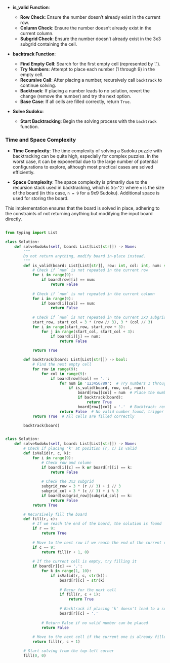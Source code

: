 - **is_valid Function**:
    
    - **Row Check**: Ensure the number doesn’t already exist in the current row.
    - **Column Check**: Ensure the number doesn’t already exist in the current column.
    - **Subgrid Check**: Ensure the number doesn’t already exist in the 3x3 subgrid containing the cell.
- **backtrack Function**:
    
    - **Find Empty Cell**: Search for the first empty cell (represented by '.').
    - **Try Numbers**: Attempt to place each number (1 through 9) in the empty cell.
    - **Recursive Call**: After placing a number, recursively call `backtrack` to continue solving.
    - **Backtrack**: If placing a number leads to no solution, revert the change (remove the number) and try the next option.
    - **Base Case**: If all cells are filled correctly, return `True`.
- **Solve Sudoku**:
    
    - **Start Backtracking**: Begin the solving process with the `backtrack` function.

### Time and Space Complexity

- **Time Complexity**: The time complexity of solving a Sudoku puzzle with backtracking can be quite high, especially for complex puzzles. In the worst case, it can be exponential due to the large number of potential configurations to explore, although most practical cases are solved efficiently.
    
- **Space Complexity**: The space complexity is primarily due to the recursion stack used in backtracking, which is `O(n^2)` where `n` is the size of the board (in this case, `n = 9` for a 9x9 Sudoku). Additional space is used for storing the board.
    

This implementation ensures that the board is solved in place, adhering to the constraints of not returning anything but modifying the input board directly.

```python

from typing import List

class Solution:
    def solveSudoku(self, board: List[List[str]]) -> None:
        """
        Do not return anything, modify board in-place instead.
        """
        def is_valid(board: List[List[str]], row: int, col: int, num: str) -> bool:
            # Check if `num` is not repeated in the current row
            for i in range(9):
                if board[row][i] == num:
                    return False
            
            # Check if `num` is not repeated in the current column
            for i in range(9):
                if board[i][col] == num:
                    return False
            
            # Check if `num` is not repeated in the current 3x3 subgrid
            start_row, start_col = 3 * (row // 3), 3 * (col // 3)
            for i in range(start_row, start_row + 3):
                for j in range(start_col, start_col + 3):
                    if board[i][j] == num:
                        return False
            
            return True

        def backtrack(board: List[List[str]]) -> bool:
            # Find the next empty cell
            for row in range(9):
                for col in range(9):
                    if board[row][col] == '.':
                        for num in '123456789':  # Try numbers 1 through 9
                            if is_valid(board, row, col, num):
                                board[row][col] = num  # Place the number
                                if backtrack(board):
                                    return True
                                board[row][col] = '.'  # Backtrack: remove the number
                        return False  # No valid number found, trigger backtracking
            return True  # All cells are filled correctly

        backtrack(board)

```

```python

class Solution:
    def solveSudoku(self, board: List[List[str]]) -> None:
        # Check if placing 'k' at position (r, c) is valid
        def isValid(r, c, k):
            for i in range(9):
                # Check row and column
                if board[i][c] == k or board[r][i] == k:
                    return False
                
                # Check the 3x3 subgrid
                subgrid_row = 3 * (r // 3) + i // 3
                subgrid_col = 3 * (c // 3) + i % 3
                if board[subgrid_row][subgrid_col] == k:
                    return False
            return True    

        # Recursively fill the board
        def fill(r, c):
            # If we reach the end of the board, the solution is found
            if r == 9:
                return True
            
            # Move to the next row if we reach the end of the current row
            if c == 9:
                return fill(r + 1, 0)
            
            # If the current cell is empty, try filling it
            if board[r][c] == '.':
                for k in range(1, 10):
                    if isValid(r, c, str(k)):
                        board[r][c] = str(k)
                        
                        # Recur for the next cell
                        if fill(r, c + 1):
                            return True
                        
                        # Backtrack if placing 'k' doesn't lead to a solution
                        board[r][c] = '.'
                
                # Return False if no valid number can be placed
                return False
            
            # Move to the next cell if the current one is already filled
            return fill(r, c + 1)

        # Start solving from the top-left corner
        fill(0, 0)
```